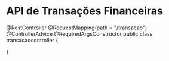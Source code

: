 # API de Transações Financeiras 
@RestController
@RequestMapping(path = "/transacao")
@ControllerAdvice
@RequiredArgsConstructor
public class transacaocontroller {
    
}
